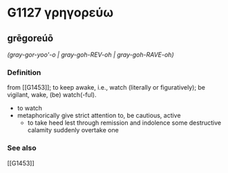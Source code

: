 # G1127 γρηγορεύω

## grēgoreúō

_(gray-gor-yoo'-o | gray-goh-REV-oh | gray-goh-RAVE-oh)_

### Definition

from [[G1453]]; to keep awake, i.e., watch (literally or figuratively); be vigilant, wake, (be) watch(-ful).

- to watch
- metaphorically give strict attention to, be cautious, active
  - to take heed lest through remission and indolence some destructive calamity suddenly overtake one

### See also

[[G1453]]

